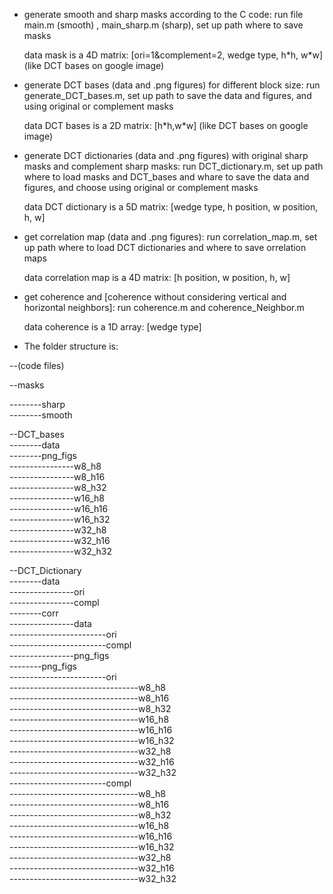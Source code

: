 - generate smooth and sharp masks according to the C code: run file main.m (smooth) , main_sharp.m (sharp), set up path where to save masks
    
  data mask is a 4D matrix: [ori=1&complement=2, wedge type, h\*h, w\*w] (like DCT bases on google image)  
- generate DCT bases (data and .png figures) for different block size: run generate_DCT_bases.m, set up path to save the data and figures, and using original or complement masks
    
  data DCT bases is a 2D matrix: [h\*h,w\*w] (like DCT bases on google image)  
- generate DCT dictionaries (data and .png figures) with original sharp masks and complement sharp masks: run DCT_dictionary.m, set up path where to load masks and DCT_bases and whare to save the data and figures, and choose using original or complement masks
    
  data DCT dictionary is a 5D matrix: [wedge type, h position, w position, h, w]  
- get correlation map (data and .png figures): run correlation_map.m, set up path where to load DCT dictionaries and where to save orrelation maps
    
  data correlation map is a 4D matrix: [h position, w position, h, w]  
  
- get coherence and [coherence without considering vertical and horizontal neighbors]: run coherence.m and coherence_Neighbor.m
    
  data coherence is a 1D array: [wedge type]  


- The folder structure is:
  
--(code files)
    
--masks
  
  --------sharp  
  --------smooth  
    
--DCT_bases  
  --------data  
  --------png_figs  
      ----------------w8_h8  
      ----------------w8_h16  
      ----------------w8_h32  
      ----------------w16_h8  
      ----------------w16_h16  
      ----------------w16_h32  
      ----------------w32_h8  
      ----------------w32_h16  
      ----------------w32_h32  
        
--DCT_Dictionary  
  --------data  
  ----------------ori  
  ----------------compl  
  --------corr  
  ----------------data  
  ------------------------ori  
  ------------------------compl  
  ----------------png_figs  
  --------png_figs  
  ------------------------ori  
      --------------------------------w8_h8  
      --------------------------------w8_h16  
      --------------------------------w8_h32  
      --------------------------------w16_h8  
      --------------------------------w16_h16  
      --------------------------------w16_h32  
      --------------------------------w32_h8  
      --------------------------------w32_h16  
      --------------------------------w32_h32  
  ------------------------compl  
      --------------------------------w8_h8  
      --------------------------------w8_h16  
      --------------------------------w8_h32  
      --------------------------------w16_h8  
      --------------------------------w16_h16  
      --------------------------------w16_h32  
      --------------------------------w32_h8  
      --------------------------------w32_h16  
      --------------------------------w32_h32  
